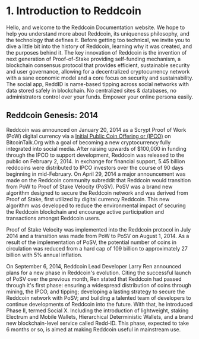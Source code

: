 # 1. Introduction to Reddcoin
Hello, and welcome to the Reddcoin Documentation website. We hope to help you understand more about Reddcoin, its uniqueness philosophy, and the technology that defines it. Before getting too technical, we invite you to dive a little bit into the history of Reddcoin, learning why it was created, and the purposes behind it.
The key innovation of Reddcoin is the invention of next generation of Proof-of-Stake providing self-funding mechanism, a blockchain consensus protocol that provides efficient, sustainable security and user governance, allowing for a decentralized cryptocurrency network with a sane economic model and a core focus on security and sustainability. The social app, ReddID is name-based tipping across social networks with data stored safely in blockchain. No centralized sites & databases, no administrators control over your funds. Empower your online persona easily.
 
 
## Reddcoin Genesis: 2014
 
Reddcoin was announced on January 20, 2014 as a Scrypt Proof of Work (PoW) digital currency via a [Initial Public Coin Offering or (IPCO)](https://wiki.reddcoin.com/Initial_Public_Coin_Offering_(IPCO)) on BitcoinTalk.Org with a goal of becoming a new cryptocurrency fully integrated into social media. After raising upwards of $100,000 in funding through the IPCO to support development, Reddcoin was released to the public on February 2, 2014. In exchange for financial support, 5.45 billion reddcoins were distributed to IPCO investors over the course of 90 days beginning in mid-February.
On April 29, 2014 a major announcement was made on the Reddcoin community subreddit that Reddcoin would transition from PoW to Proof of Stake Velocity (PoSV). PoSV was a brand new algorithm designed to secure the Reddcoin network and was derived from Proof of Stake, first utilized by digital currency Reddcoin. This new algorithm was developed to reduce the environmental impact of securing the Reddcoin blockchain and encourage active participation and transactions amongst Reddcoin users.
 
Proof of Stake Velocity was implemented into the Reddcoin protocol in July 2014 and a transition was made from PoW to PoSV on August 1, 2014. As a result of the implementation of PoSV, the potential number of coins in circulation was reduced from a hard cap of 109 billion to approximately 27 billion with 5% annual inflation.
 
On September 6, 2014, Reddcoin Lead Developer Larry Ren announced plans for a new phase in Reddcoin's evolution. Citing the successful launch of PoSV over the previous month, Ren stated that Reddcoin had passed through it's first phase: ensuring a widespread distribution of coins through mining, the IPCO, and tipping; developing a lasting strategy to secure the Reddcoin network with PoSV; and building a talented team of developers to continue developments of Reddcoin into the future. With that, he introduced Phase II, termed Social X. Including the introduction of lightweight, staking Electrum and Mobile Wallets, Hierarchical Deterministic Wallets, and a brand new blockchain-level service called Redd-ID. This phase, expected to take 6 months or so, is aimed at making Reddcoin useful in mainstream use.
